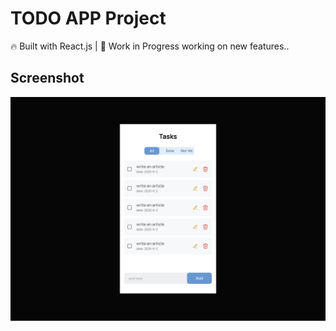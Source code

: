 # TODO APP Project 

🔥 Built with React.js | 🚧 Work in Progress
working on new features..
  
  
## Screenshot
![design Demo](/src/assets/Desktop%20-%2011.png)